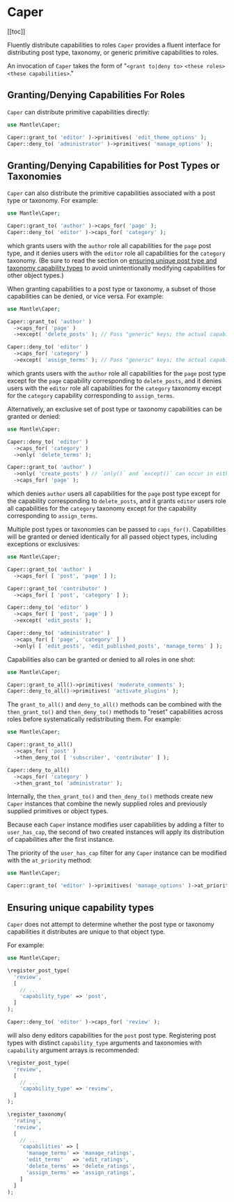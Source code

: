 # Caper

[[toc]]

Fluently distribute capabilities to roles `Caper` provides a fluent interface
for distributing post type, taxonomy, or generic primitive capabilities to
roles.

An invocation of `Caper` takes the form of "`<grant to|deny to>` `<these roles>`
`<these capabilities>`."

## Granting/Denying Capabilities For Roles

`Caper` can distribute primitive capabilities directly:

```php
use Mantle\Caper;

Caper::grant_to( 'editor' )->primitives( 'edit_theme_options' );
Caper::deny_to( 'administrator' )->primitives( 'manage_options' );
```

## Granting/Denying Capabilities for Post Types or Taxonomies

`Caper` can also distribute the primitive capabilities associated with a post
type or taxonomy. For example:

```php
use Mantle\Caper;

Caper::grant_to( 'author' )->caps_for( 'page' );
Caper::deny_to( 'editor' )->caps_for( 'category' );
```

which grants users with the `author` role all capabilities for the `page` post
type, and it denies users with the `editor` role all capabilities for the
`category` taxonomy. (Be sure to read the section on [ensuring unique post type
and taxonomy capability types](#ensuring-unique-capability-types) to avoid
unintentionally modifying capabilities for other object types.)

When granting capabilities to a post type or taxonomy, a subset of those
capabilities can be denied, or vice versa. For example:

```php
use Mantle\Caper;

Caper::grant_to( 'author' )
  ->caps_for( 'page' )
  ->except( 'delete_posts' ); // Pass "generic" keys; the actual capability names will be determined automatically.

Caper::deny_to( 'editor' )
  ->caps_for( 'category' )
  ->except( 'assign_terms' ); // Pass "generic" keys; the actual capability names will be determined automatically.
```

which grants users with the `author` role all capabilities for the `page` post
type except for the `page` capability corresponding to `delete_posts`, and it
denies users with the `editor` role all capabilities for the `category` taxonomy
except for the `category` capability corresponding to `assign_terms`.

Alternatively, an exclusive set of post type or taxonomy capabilities can be
granted or denied:

```php
use Mantle\Caper;

Caper::deny_to( 'editor' )
  ->caps_for( 'category' )
  ->only( 'delete_terms' );

Caper::grant_to( 'author' )
  ->only( 'create_posts' ) // `only()` and `except()` can occur in either order.
  ->caps_for( 'page' );
```

which denies `author` users all capabilities for the `page` post type except for
the capability corresponding to `delete_posts`, and it grants `editor` users
role all capabilities for the `category` taxonomy except for the capability
corresponding to `assign_terms`.

Multiple post types or taxonomies can be passed to `caps_for()`. Capabilities
will be granted or denied identically for all passed object types, including
exceptions or exclusives:

```php
use Mantle\Caper;

Caper::grant_to( 'author' )
  ->caps_for( [ 'post', 'page' ] );

Caper::grant_to( 'contributor' )
  ->caps_for( [ 'post', 'category' ] );

Caper::deny_to( 'editor' )
  ->caps_for( [ 'post', 'page' ] )
  ->except( 'edit_posts' );

Caper::deny_to( 'administrator' )
  ->caps_for( [ 'page', 'category' ] )
  ->only( [ 'edit_posts', 'edit_published_posts', 'manage_terms' ] );
```

Capabilities also can be granted or denied to all roles in one shot:

```php
use Mantle\Caper;

Caper::grant_to_all()->primitives( 'moderate_comments' );
Caper::deny_to_all()->primitives( 'activate_plugins' );
```

The `grant_to_all()` and `deny_to_all()` methods can be combined with the
`then_grant_to()` and `then_deny_to()` methods to "reset" capabilities across
roles before systematically redistributing them. For example:

```php
use Mantle\Caper;

Caper::grant_to_all()
  ->caps_for( 'post' )
  ->then_deny_to( [ 'subscriber', 'contributor' ] );

Caper::deny_to_all()
  ->caps_for( 'category' )
  ->then_grant_to( 'administrator' );
```

Internally, the `then_grant_to()` and `then_deny_to()` methods create new
`Caper` instances that combine the newly supplied roles and previously supplied
primitives or object types.

Because each `Caper` instance modifies user capabilities by adding a filter to
`user_has_cap`, the second of two created instances will apply its distribution
of capabilities after the first instance.

The priority of the `user_has_cap` filter for any `Caper` instance can be
modified with the `at_priority` method:

```php
use Mantle\Caper;

Caper::grant_to( 'editor' )->primitives( 'manage_options' )->at_priority( 99 );
```

## Ensuring unique capability types

`Caper` does not attempt to determine whether the post type or taxonomy
capabilities it distributes are unique to that object type.

For example:

```php
use Mantle\Caper;

\register_post_type(
  'review',
  [
    // ...
    'capability_type' => 'post',
  ]
);

Caper::deny_to( 'editor' )->caps_for( 'review' );
```

will also deny editors capabilities for the `post` post type. Registering post
types with distinct `capability_type` arguments and taxonomies with `capability`
argument arrays is recommended:

```php
\register_post_type(
  'review',
  [
    // ...
    'capability_type' => 'review',
  ]
);

\register_taxonomy(
  'rating',
  'review',
  [
    // ...
    'capabilities' => [
      'manage_terms' => 'manage_ratings',
      'edit_terms'   => 'edit_ratings',
      'delete_terms' => 'delete_ratings',
      'assign_terms' => 'assign_ratings',
    ]
  ]
);
```

